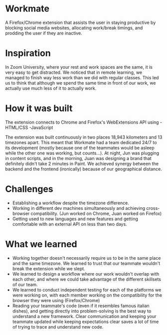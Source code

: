 # Workmate
A Firefox/Chrome extension that assists the user in staying productive by blocking social media websites, allocating work/break timings, and prodding the user if they are inactive.

# Inspiration
In Zoom University, where your rest and work spaces are the same, it is very easy to get distracted. We noticed that in remote learning, we managed to finish way less work than we did with regular classes. This led us to think that although we spend the same time in front of our work, we actually use much less of it to actually work.

# How it was built
The extension connects to Chrome and Firefox's WebExtensions API using
-HTML/CSS
-JavaScript

The extension was built continuously in two places 18,943 kilometers and 13 timezones apart. This meant that Workmate had a team dedicated 24/7 to its development (mostly because one of the teammates would be asleep while the other one was working, but counts...). At night, Jun was plugging in content scripts, and in the morning, Juan was designing a brand that definitely didn't take 2 minutes in Paint. We achieved synergy between the backend and the frontend (ironically) because of our geographical distance.

# Challenges
- Establishing a workflow despite the timezone difference.
- Working in different dev machines simultaneously and achieving cross-browser compatibility. (Jun worked on Chrome, Juan worked on Firefox)
- Getting used to new languages and new features and getting comfortable with an external API on less than two days.

# What we learned
- Working together doesn't necessarily require us to be in the same place and the same timezone. We learned to trust that our teammate wouldn't break the extension while we slept.
- We learned to design a workflow where our work wouldn't overlap with each other, and where we could take advantage of the different skillsets of our team.
- We learned to conduct independent testing for each of the platforms we were working on, with each member working on the compatibility for the browser they were using (Firefox/Chrome)
- Reading your teammate's code (even if it resembles famous italian dishes), and getting directly into problem-solving is the best way to understand a new framework. Clear communication and keeping your teammate updated while keeping expectations clear saves a lot of time of trying to trace and understand new code.
